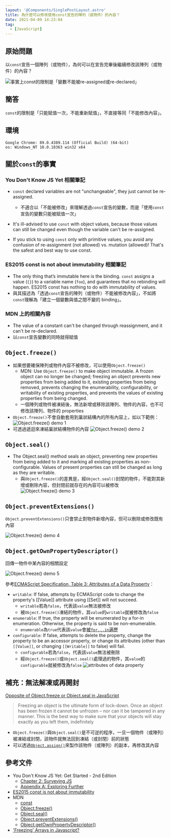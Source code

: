 ```yaml
---
layout: '@Components/SinglePostLayout.astro'
title: 為什麼可以修改使用const宣告的陣列（或物件）的內容？
date: 2021-04-09 14:23:04
tag:
  - [JavaScript]
---
```


## 原始問題

以`const`宣告一個陣列（或物件），為何可以在宣告完畢後繼續修改該陣列（或物件）的內容？

![事實上const的限制是「變數不能被re-assigned或re-declared」](/2021/array-mutation/騎士王的提問時間.jpg)

## 簡答

`const`的限制是「只能賦值一次，不能重新賦值」，不直接等同「不能修改內容」。

## 環境

```
Google Chrome: 89.0.4389.114 (Official Build) (64-bit)
os: Windows_NT 10.0.18363 win32 x64
```

## 關於`const`的事實

### You Don't Know JS Yet 相關筆記

- `const` declared variables are not "unchangeable", they just cannot be re-assigned.

  - 不適合以「不能被修改」來理解透過`const`宣告的變數，而是「使用`const`宣告的變數只能被賦值一次」
  <script src="https://gist.github.com/tzynwang/bf4ef105981d115a11ae4eb761e34ac8.js"></script>

- It's ill-advised to use `const` with object values, because those values can still be changed even though the variable can't be re-assigned.

<script src="https://gist.github.com/tzynwang/b7f3ee4e1e7c8936a98bb8f7fa76b634.js"></script>

- If you stick to using `const` only with primitive values, you avoid any confusion of re-assignment (not allowed) vs. mutation (allowed)! That's the safest and best way to use const.

### ES2015 const is not about immutability 相關筆記

<script src="https://gist.github.com/tzynwang/0945c27501de984d3aaa410bf55a08ce.js"></script>

- The only thing that’s immutable here is the binding. `const` assigns a value (`{}`) to a variable name (`foo`), and guarantees that no rebinding will happen. ES2015 const has nothing to do with immutability of values.
- 與其描述為「透過`const`宣告的陣列（或物件）不能被修改內容」，不如將`const`理解為「建立一個變數與值之間不變的 binding」。

### MDN 上的相關內容

- The value of a constant can't be changed through reassignment, and it can't be re-declared.
- 以`const`宣告變數的同時就得賦值
  <script src="https://gist.github.com/tzynwang/b92649f9945fb3cb92275cf448adb199.js"></script>

## `Object.freeze()`

- 如果想要確保陣列或物件內容不被修改，可以使用`Object.freeze()`
  - MDN: Use `Object.freeze()` to make object immutable. A frozen object can no longer be changed; freezing an object prevents new properties from being added to it, existing properties from being removed, prevents changing the enumerability, configurability, or writability of existing properties, and prevents the values of existing properties from being changed.
  - 一個陣列或物件被凍結後，無法新增或移除該陣列、物件的內容，也不可修改該陣列、物件的 properties
- `Object.freeze()`不會自動套用到巢狀結構內的所有內容上，如以下範例：
  <script src="https://gist.github.com/tzynwang/a52efc027532899027d7d0e0c9f1cfef.js"></script>
  ![Object.freeze() demo 1](/2021/array-mutation/object-freeze-demo-1.png)
- 可透過遞迴來凍結巢狀結構物件的內容
  <script src="https://gist.github.com/tzynwang/e7a3cf50d030d90f05eee59257806b1e.js"></script>
  ![Object.freeze() demo 2](/2021/array-mutation/object-freeze-demo-2.png)

## `Object.seal()`

- The Object.seal() method seals an object, preventing new properties from being added to it and marking all existing properties as non-configurable. Values of present properties can still be changed as long as they are writable.
  - 與`Object.freeze()`的差異是，經`Object.seal()`封閉的物件，不能對其新增或刪除內容，但封閉前就存在的內容可以被修改
    <script src="https://gist.github.com/tzynwang/1e8917a16a8450fb76fd5a6bd34201e9.js"></script>
    ![Object.freeze() demo 3](/2021/array-mutation/object-freeze-demo-3.png)

## `Object.preventExtensions()`

`Object.preventExtensions()`只會禁止對物件新增內容，但可以刪除或修改既有內容

<script src="https://gist.github.com/tzynwang/034ffb5ed714a851cc2e35c5b8a148df.js"></script>

![Object.freeze() demo 4](/2021/array-mutation/object-freeze-demo-4.png)

## `Object.getOwnPropertyDescriptor()`

回傳一物件中某內容的相關設定

<script src="https://gist.github.com/tzynwang/e0618d9ef2d4fa0b153ad6d9347ae8ee.js"></script>

![Object.freeze() demo 5](/2021/array-mutation/object-freeze-demo-5.png)

參考[ECMAScript Specification, Table 3: Attributes of a Data Property](https://tc39.es/ecma262/#table-data-property-attributes)：

- `writable`: If false, attempts by ECMAScript code to change the property's [[Value]] attribute using [[Set]] will not succeed.
  - `writable`若為`false`，代表該`value`無法被修改
  - 被`Object.freeze()`凍結的物件，其`value`的`writable`就被修改為`false`
- `enumerable`: If true, the property will be enumerated by a for-in enumeration. Otherwise, the property is said to be non-enumerable.
  - `enumerable`為`true`代表該`value`會[被`for...in`遍歷](https://developer.mozilla.org/en-US/docs/Web/JavaScript/Reference/Statements/for...in)
- `configurable`: If false, attempts to delete the property, change the property to be an accessor property, or change its attributes (other than `[[Value]]`, or changing `[[Writable]]` to false) will fail.
  - `configurable`若為`false`，代表該`value`無法被刪除
  - 經`Object.freeze()`或`Object.seal()`處理過的物件，其`value`的`configurable`就被修改為`false`
    ![attributes of data property](/2021/array-mutation/attributes-of-data-property.png)

## 補充：無法解凍或再開封

[Opposite of Object.freeze or Object.seal in JavaScript](https://stackoverflow.com/questions/19293321/opposite-of-object-freeze-or-object-seal-in-javascript)

> Freezing an object is the ultimate form of lock-down. Once an object has been frozen it cannot be unfrozen – nor can it be tampered in any manner. This is the best way to make sure that your objects will stay exactly as you left them, indefinitely

- `Object.freeze()`與`Object.seal()`是不可逆的程序，一旦一個物件（或陣列）被凍結或封閉，該物件就無法回到凍結（或封閉）前的狀態
- 可以透過[`Object.assign()`](https://developer.mozilla.org/en-US/docs/Web/JavaScript/Reference/Global_Objects/Object/assign)來製作該物件（或陣列）的副本，再修改其內容

## 參考文件

- You Don't Know JS Yet: Get Started - 2nd Edition
  - [Chapter 2: Surveying JS](https://github.com/getify/You-Dont-Know-JS/blob/2nd-ed/get-started/ch2.md)
  - [Appendix A: Exploring Further](https://github.com/getify/You-Dont-Know-JS/blob/2nd-ed/get-started/apA.md)
- [ES2015 const is not about immutability](https://mathiasbynens.be/notes/es6-const)
- MDN
  - [const](https://developer.mozilla.org/en-US/docs/Web/JavaScript/Reference/Statements/const)
  - [Object.freeze()](https://developer.mozilla.org/en-US/docs/Web/JavaScript/Reference/Global_Objects/Object/freeze)
  - [Object.seal()](https://developer.mozilla.org/en-US/docs/Web/JavaScript/Reference/Global_Objects/Object/seal)
  - [Object.preventExtensions()](https://developer.mozilla.org/en-US/docs/Web/JavaScript/Reference/Global_Objects/Object/preventExtensions)
  - [Object.getOwnPropertyDescriptor()](https://developer.mozilla.org/en-US/docs/Web/JavaScript/Reference/Global_Objects/Object/getOwnPropertyDescriptor)
- ['Freezing' Arrays in Javascript?](https://stackoverflow.com/questions/7509894/freezing-arrays-in-javascript)
